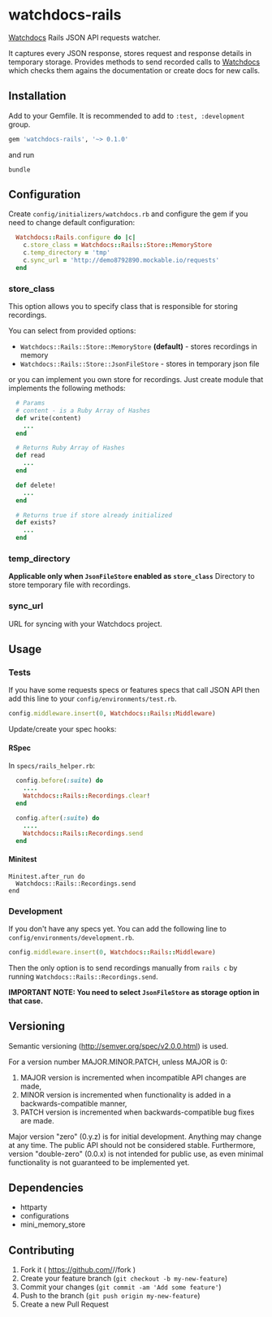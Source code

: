# watchdocs-rails

[Watchdocs](http://watchdocs.io) Rails JSON API requests watcher.

It captures every JSON response, stores request and response details in temporary storage. Provides methods to send recorded calls to [Watchdocs](http://watchdocs.io) which checks them agains the documentation or create docs for new calls.

## Installation

Add to your Gemfile. It is recommended to add to `:test, :development` group.

```ruby
gem 'watchdocs-rails', '~> 0.1.0'
```

and run

```
bundle
```

## Configuration

Create `config/initializers/watchdocs.rb` and configure the gem if you need to change default configuration:

```ruby
  Watchdocs::Rails.configure do |c|
    c.store_class = Watchdocs::Rails::Store::MemoryStore
    c.temp_directory = 'tmp'
    c.sync_url = 'http://demo8792890.mockable.io/requests'
  end
```

### store_class

This option allows you to specify class that is responsible for storing recordings.

You can select from provided options:

- `Watchdocs::Rails::Store::MemoryStore` **(default)** - stores recordings in memory
- `Watchdocs::Rails::Store::JsonFileStore` - stores in temporary json file

or you can implement you own store for recordings. Just create module that implements the following methods:

```ruby
  # Params
  # content - is a Ruby Array of Hashes
  def write(content)
    ...
  end

  # Returns Ruby Array of Hashes
  def read
    ...
  end

  def delete!
    ...
  end

  # Returns true if store already initialized
  def exists?
    ...
  end
```

### temp_directory

**Applicable only when `JsonFileStore` enabled as `store_class`**
Directory to store temporary file with recordings.

### sync_url

URL for syncing with your Watchdocs project.

## Usage

### Tests

If you have some requests specs or features specs that call JSON API then add this line to your `config/environments/test.rb`.

```ruby
config.middleware.insert(0, Watchdocs::Rails::Middleware)
```

Update/create your spec hooks:

#### RSpec

In `specs/rails_helper.rb`:

```ruby
  config.before(:suite) do
    ....
    Watchdocs::Rails::Recordings.clear!
  end

  config.after(:suite) do
    ....
    Watchdocs::Rails::Recordings.send
  end
```

#### Minitest


```
Minitest.after_run do
  Watchdocs::Rails::Recordings.send
end
```

### Development

If you don't have any specs yet. You can add the following line to `config/environments/development.rb`.

```ruby
config.middleware.insert(0, Watchdocs::Rails::Middleware)
```

Then the only option is to send recordings manually from `rails c` by running `Watchdocs::Rails::Recordings.send`.

**IMPORTANT NOTE: You need to select `JsonFileStore` as storage option in that case.**


## Versioning

Semantic versioning (http://semver.org/spec/v2.0.0.html) is used.

For a version number MAJOR.MINOR.PATCH, unless MAJOR is 0:

1. MAJOR version is incremented when incompatible API changes are made,
2. MINOR version is incremented when functionality is added in a backwards-compatible manner,
3. PATCH version is incremented when backwards-compatible bug fixes are made.

Major version "zero" (0.y.z) is for initial development. Anything may change at any time.
The public API should not be considered stable.
Furthermore, version "double-zero" (0.0.x) is not intended for public use,
as even minimal functionality is not guaranteed to be implemented yet.

## Dependencies

- httparty
- configurations
- mini_memory_store

## Contributing

1. Fork it ( https://github.com/<user>/<gem>/fork )
2. Create your feature branch (`git checkout -b my-new-feature`)
3. Commit your changes (`git commit -am 'Add some feature'`)
4. Push to the branch (`git push origin my-new-feature`)
5. Create a new Pull Request
